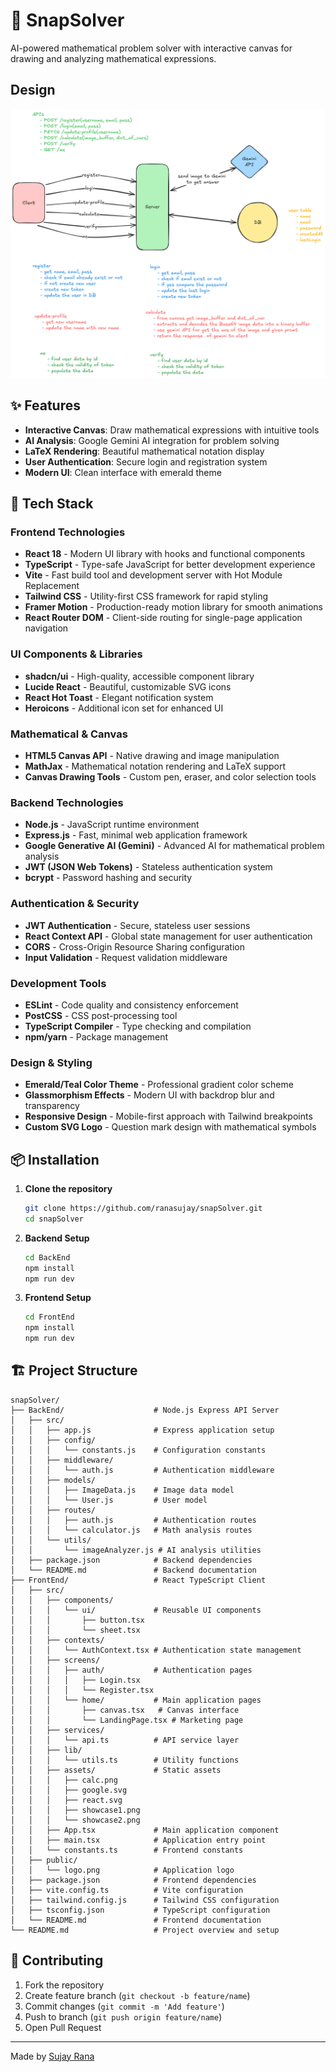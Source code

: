 # 🧮 SnapSolver

AI-powered mathematical problem solver with interactive canvas for drawing and analyzing mathematical expressions.

## Design

![snapSolver Design](https://github.com/ranasujay/snapSolver/blob/master/snapSolver_design.png)

## ✨ Features

- **Interactive Canvas**: Draw mathematical expressions with intuitive tools
- **AI Analysis**: Google Gemini AI integration for problem solving
- **LaTeX Rendering**: Beautiful mathematical notation display
- **User Authentication**: Secure login and registration system
- **Modern UI**: Clean interface with emerald theme

## 🚀 Tech Stack

### **Frontend Technologies**
- **React 18** - Modern UI library with hooks and functional components
- **TypeScript** - Type-safe JavaScript for better development experience
- **Vite** - Fast build tool and development server with Hot Module Replacement
- **Tailwind CSS** - Utility-first CSS framework for rapid styling
- **Framer Motion** - Production-ready motion library for smooth animations
- **React Router DOM** - Client-side routing for single-page application navigation

### **UI Components & Libraries**
- **shadcn/ui** - High-quality, accessible component library
- **Lucide React** - Beautiful, customizable SVG icons
- **React Hot Toast** - Elegant notification system
- **Heroicons** - Additional icon set for enhanced UI

### **Mathematical & Canvas**
- **HTML5 Canvas API** - Native drawing and image manipulation
- **MathJax** - Mathematical notation rendering and LaTeX support
- **Canvas Drawing Tools** - Custom pen, eraser, and color selection tools

### **Backend Technologies**
- **Node.js** - JavaScript runtime environment
- **Express.js** - Fast, minimal web application framework
- **Google Generative AI (Gemini)** - Advanced AI for mathematical problem analysis
- **JWT (JSON Web Tokens)** - Stateless authentication system
- **bcrypt** - Password hashing and security

### **Authentication & Security**
- **JWT Authentication** - Secure, stateless user sessions
- **React Context API** - Global state management for user authentication
- **CORS** - Cross-Origin Resource Sharing configuration
- **Input Validation** - Request validation middleware

### **Development Tools**
- **ESLint** - Code quality and consistency enforcement
- **PostCSS** - CSS post-processing tool
- **TypeScript Compiler** - Type checking and compilation
- **npm/yarn** - Package management

### **Design & Styling**
- **Emerald/Teal Color Theme** - Professional gradient color scheme
- **Glassmorphism Effects** - Modern UI with backdrop blur and transparency
- **Responsive Design** - Mobile-first approach with Tailwind breakpoints
- **Custom SVG Logo** - Question mark design with mathematical symbols

## 📦 Installation

1. **Clone the repository**
   ```bash
   git clone https://github.com/ranasujay/snapSolver.git
   cd snapSolver
   ```

2. **Backend Setup**
   ```bash
   cd BackEnd
   npm install
   npm run dev
   ```

3. **Frontend Setup**
   ```bash
   cd FrontEnd
   npm install
   npm run dev
   ```

## 🏗️ Project Structure

```
snapSolver/
├── BackEnd/                    # Node.js Express API Server
│   ├── src/
│   │   ├── app.js              # Express application setup
│   │   ├── config/
│   │   │   └── constants.js    # Configuration constants
│   │   ├── middleware/
│   │   │   └── auth.js         # Authentication middleware
│   │   ├── models/
│   │   │   ├── ImageData.js    # Image data model
│   │   │   └── User.js         # User model
│   │   ├── routes/
│   │   │   ├── auth.js         # Authentication routes
│   │   │   └── calculator.js   # Math analysis routes
│   │   └── utils/
│   │       └── imageAnalyzer.js # AI analysis utilities
│   ├── package.json            # Backend dependencies
│   └── README.md               # Backend documentation
├── FrontEnd/                   # React TypeScript Client
│   ├── src/
│   │   ├── components/
│   │   │   └── ui/             # Reusable UI components
│   │   │       ├── button.tsx
│   │   │       └── sheet.tsx
│   │   ├── contexts/
│   │   │   └── AuthContext.tsx # Authentication state management
│   │   ├── screens/
│   │   │   ├── auth/           # Authentication pages
│   │   │   │   ├── Login.tsx
│   │   │   │   └── Register.tsx
│   │   │   └── home/           # Main application pages
│   │   │       ├── canvas.tsx   # Canvas interface
│   │   │       └── LandingPage.tsx # Marketing page
│   │   ├── services/
│   │   │   └── api.ts          # API service layer
│   │   ├── lib/
│   │   │   └── utils.ts        # Utility functions
│   │   ├── assets/             # Static assets
│   │   │   ├── calc.png
│   │   │   ├── google.svg
│   │   │   ├── react.svg
│   │   │   ├── showcase1.png
│   │   │   └── showcase2.png
│   │   ├── App.tsx             # Main application component
│   │   ├── main.tsx            # Application entry point
│   │   └── constants.ts        # Frontend constants
│   ├── public/
│   │   └── logo.png            # Application logo
│   ├── package.json            # Frontend dependencies
│   ├── vite.config.ts          # Vite configuration
│   ├── tailwind.config.js      # Tailwind CSS configuration
│   ├── tsconfig.json           # TypeScript configuration
│   └── README.md               # Frontend documentation
└── README.md                   # Project overview and setup
```

## 🤝 Contributing

1. Fork the repository
2. Create feature branch (`git checkout -b feature/name`)
3. Commit changes (`git commit -m 'Add feature'`)
4. Push to branch (`git push origin feature/name`)
5. Open Pull Request


---

Made by [Sujay Rana](https://github.com/ranasujay)
